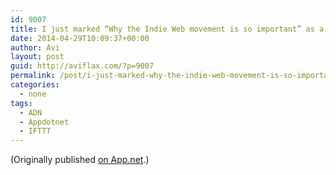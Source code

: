```yaml
---
id: 9007
title: I just marked “Why the Indie Web movement is so important” as a favorite in Readability. http://www.readability.com/articles/7taefnto
date: 2014-04-29T10:09:37+00:00
author: Avi
layout: post
guid: http://aviflax.com/?p=9007
permalink: /post/i-just-marked-why-the-indie-web-movement-is-so-important-as-a-favorite-in-readability-httpwww-readability-comarticles7taefnto-2/
categories:
  - none
tags:
  - ADN
  - Appdotnet
  - IFTTT
---
```

(Originally published [on App.net](http://alpha.app.net/aviflax/post/29422932).)